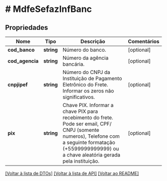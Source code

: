 # # MdfeSefazInfBanc

## Propriedades

Nome | Tipo | Descrição | Comentários
------------ | ------------- | ------------- | -------------
**cod_banco** | **string** | Número do banco. | [optional]
**cod_agencia** | **string** | Número da agência bancária. | [optional]
**cnpjipef** | **string** | Número do CNPJ da Instituição de Pagamento Eletrônico do Frete.  Informar os zeros não significativos. | [optional]
**pix** | **string** | Chave PIX.  Informar a chave PIX para recebimento do frete.   Pode ser email, CPF/ CNPJ (somente numeros), Telefone com a seguinte formatação (+5599999999999) ou a chave aleatória gerada pela instituição. | [optional]

[[Voltar à lista de DTOs]](../../README.md#models) [[Voltar à lista de API]](../../README.md#endpoints) [[Voltar ao README]](../../README.md)
